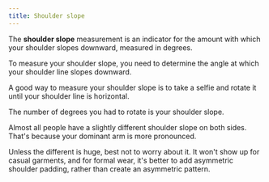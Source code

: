 ```yaml
---
title: Shoulder slope
---
```


The **shoulder slope** measurement is an indicator for the amount with which your shoulder slopes downward, measured in degrees.

To measure your shoulder slope, you need to determine the angle at which your shoulder line slopes downward.

A good way to measure your shoulder slope is to take
a selfie and rotate it until your shoulder line is horizontal.

The number of degrees you had to rotate is your shoulder slope.

<Note>

Almost all people have a slightly different shoulder slope on both sides.
That's because your dominant arm is more pronounced.

Unless the different is huge, best not to worry about it.
It won't show up for casual garments, and for formal wear, it's better to add
asymmetric shoulder padding, rather than create an asymmetric pattern.

</Note>
<MeasieImage />
